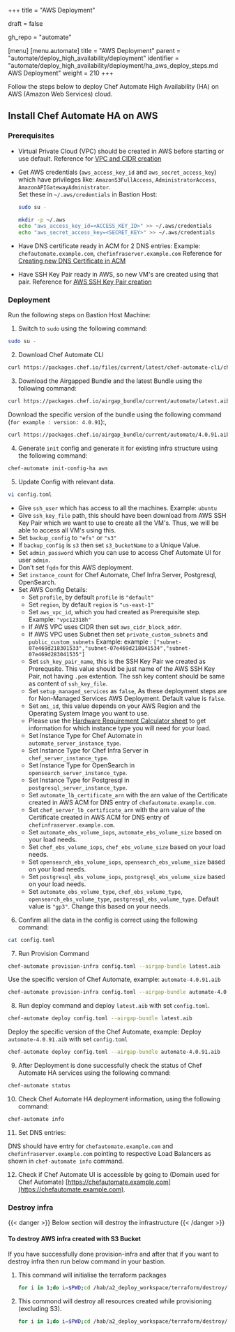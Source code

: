 +++
title = "AWS Deployment"

draft = false

gh_repo = "automate"

[menu]
  [menu.automate]
    title = "AWS Deployment"
    parent = "automate/deploy_high_availability/deployment"
    identifier = "automate/deploy_high_availability/deployment/ha_aws_deploy_steps.md AWS Deployment"
    weight = 210
+++

Follow the steps below to deploy Chef Automate High Availability (HA) on AWS (Amazon Web Services) cloud.

## Install Chef Automate HA on AWS

### Prerequisites

-   Virtual Private Cloud (VPC) should be created in AWS before starting or use default. Reference for [VPC and CIDR creation](/automate/ha_vpc_setup/)
-   Get AWS credentials (`aws_access_key_id` and `aws_secret_access_key`) which have privileges like: `AmazonS3FullAccess`, `AdministratorAccess`, `AmazonAPIGatewayAdministrator`. \
    Set these in `~/.aws/credentials` in Bastion Host:

    ```bash
    sudo su -
    ```

    ```bash
    mkdir -p ~/.aws
    echo "aws_access_key_id=<ACCESS_KEY_ID>" >> ~/.aws/credentials
    echo "aws_secret_access_key=<SECRET_KEY>" >> ~/.aws/credentials
    ```

-   Have DNS certificate ready in ACM for 2 DNS entries: Example: `chefautomate.example.com`, `chefinfraserver.example.com`
    Reference for [Creating new DNS Certificate in ACM](/automate/ha_aws_cert_mngr/)
-   Have SSH Key Pair ready in AWS, so new VM's are created using that pair.
    Reference for [AWS SSH Key Pair creation](https://docs.aws.amazon.com/ground-station/latest/ug/create-ec2-ssh-key-pair.html)

### Deployment

Run the following steps on Bastion Host Machine:

1. Switch to `sudo` using the following command:

```bash
sudo su -
```

2. Download Chef Automate CLI

```bash
curl https://packages.chef.io/files/current/latest/chef-automate-cli/chef-automate_linux_amd64.zip | gunzip - > chef-automate && chmod +x chef-automate | cp -f chef-automate /usr/bin/chef-automate
```

3. Download the Airgapped Bundle and the latest Bundle using the following command:

```bash
curl https://packages.chef.io/airgap_bundle/current/automate/latest.aib -o latest.aib
```

Download the specific version of the bundle using the following command (`for example : version: 4.0.91`):,

```bash
curl https://packages.chef.io/airgap_bundle/current/automate/4.0.91.aib -o automate-4.0.91.aib
```

4. Generate `init` config and generate it for existing infra structure using the following command:

```bash
chef-automate init-config-ha aws
```

5. Update Config with relevant data.

```bash
vi config.toml
```

-   Give `ssh_user` which has access to all the machines. Example: `ubuntu`
-   Give `ssh_key_file` path, this should have been download from AWS SSH Key Pair which we want to use to create all the VM's. Thus, we will be able to access all VM's using this.
-   Set `backup_config` to `"efs"` or `"s3"`
-   If `backup_config` is `s3` then set `s3_bucketName` to a Unique Value.
-   Set `admin_password` which you can use to access Chef Automate UI for user `admin`.
-   Don't set `fqdn` for this AWS deployment.
-   Set `instance_count` for Chef Automate, Chef Infra Server, Postgresql, OpenSearch.
-   Set AWS Config Details:
    -   Set `profile`, by default `profile` is `"default"`
    -   Set `region`, by default `region` is `"us-east-1"`
    -   Set `aws_vpc_id`, which you had created as Prerequisite step. Example: `"vpc12318h"`
    -   If AWS VPC uses CIDR then set `aws_cidr_block_addr`.
    -   If AWS VPC uses Subnet then set `private_custom_subnets` and `public_custom_subnets` Example: example : `["subnet-07e469d218301533","subnet-07e469d218041534","subnet-07e469d283041535"]`
    -   Set `ssh_key_pair_name`, this is the SSH Key Pair we created as Prerequsite. This value should be just name of the AWS SSH Key Pair, not having `.pem` extention. The ssh key content should be same as content of `ssh_key_file`.
    -   Set `setup_managed_services` as `false`, As these deployment steps are for Non-Managed Services AWS Deployment. Default value is `false`.
    -   Set `ami_id`, this value depends on your AWS Region and the Operating System Image you want to use.
    -   Please use the [Hardware Requirement Calculator sheet](/calculator/automate_ha_hardware_calculator.xlsx) to get information for which instance type you will need for your load.
    -   Set Instance Type for Chef Automate in `automate_server_instance_type`.
    -   Set Instance Type for Chef Infra Server in `chef_server_instance_type`.
    -   Set Instance Type for OpenSearch in `opensearch_server_instance_type`.
    -   Set Instance Type for Postgresql in `postgresql_server_instance_type`.
    -   Set `automate_lb_certificate_arn` with the arn value of the Certificate created in AWS ACM for DNS entry of `chefautomate.example.com`.
    -   Set `chef_server_lb_certificate_arn` with the arn value of the Certificate created in AWS ACM for DNS entry of `chefinfraserver.example.com`.
    -   Set `automate_ebs_volume_iops`, `automate_ebs_volume_size` based on your load needs.
    -   Set `chef_ebs_volume_iops`, `chef_ebs_volume_size` based on your load needs.
    -   Set `opensearch_ebs_volume_iops`, `opensearch_ebs_volume_size` based on your load needs.
    -   Set `postgresql_ebs_volume_iops`, `postgresql_ebs_volume_size` based on your load needs.
    -   Set `automate_ebs_volume_type`, `chef_ebs_volume_type`, `opensearch_ebs_volume_type`, `postgresql_ebs_volume_type`. Default value is `"gp3"`. Change this based on your needs.

6. Confirm all the data in the config is correct using the following command:

```bash
cat config.toml
```

7. Run Provision Command

```bash
chef-automate provision-infra config.toml --airgap-bundle latest.aib
```

Use the specific version of Chef Automate, example: `automate-4.0.91.aib`

```bash
chef-automate provision-infra config.toml --airgap-bundle automate-4.0.91.aib
```

8. Run deploy command and deploy `latest.aib` with set `config.toml`.

```bash
chef-automate deploy config.toml --airgap-bundle latest.aib
```

Deploy the specific version of the Chef Automate, example: Deploy `automate-4.0.91.aib` with set `config.toml`

```bash
chef-automate deploy config.toml --airgap-bundle automate-4.0.91.aib
```

9. After Deployment is done successfully check the status of Chef Automate HA services using the following command:

```bash
chef-automate status
```

10. Check Chef Automate HA deployment information, using the following command:

```bash
chef-automate info
```

11. Set DNS entries:

DNS should have entry for `chefautomate.example.com` and `chefinfraserver.example.com` pointing to respective Load Balancers as shown in `chef-automate info` command.

12. Check if Chef Automate UI is accessible by going to (Domain used for Chef Automate) [https://chefautomate.example.com](https://chefautomate.example.com).

### Destroy infra

{{< danger >}}
Below section will destroy the infrastructure
{{< /danger >}}

#### To destroy AWS infra created with S3 Bucket

If you have successfully done provision-infra and after that if you want to destroy infra then run below command in your bastion.

1. This command will initialise the terraform packages

    ```bash
    for i in 1;do i=$PWD;cd /hab/a2_deploy_workspace/terraform/destroy/aws/;terraform init;cd $i;done
    ```

2. This commond will destroy all resources created while provisioning (excluding S3).

    ```bash
    for i in 1;do i=$PWD;cd /hab/a2_deploy_workspace/terraform/destroy/aws/;terraform destroy;cd $i;done
    ```
